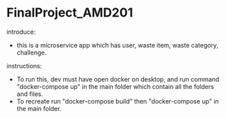# FinalProject_AMD201

introduce: 
- this is a microservice app which has user, waste item, waste category, challenge.

instructions:
- To run this, dev must have open docker on desktop, and run command "docker-compose up" in the main folder which contain all the folders and files.
- To recreate run "docker-compose build" then "docker-compose up" in the main folder.
